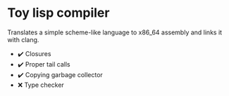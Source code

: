 # Toy lisp compiler

Translates a simple scheme-like language to x86_64 assembly and links it with clang.

- :heavy_check_mark: Closures
- :heavy_check_mark: Proper tail calls
- :heavy_check_mark: Copying garbage collector
- :x: Type checker
